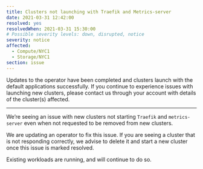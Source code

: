 ```yaml
---
title: Clusters not launching with Traefik and Metrics-server
date: 2021-03-31 12:42:00
resolved: yes
resolvedWhen: 2021-03-31 15:30:00
# Possible severity levels: down, disrupted, notice
severity: notice
affected:
  - Compute/NYC1
  - Storage/NYC1
section: issue
---
```


Updates to the operator have been completed and clusters launch with the default applications successfully. If you continue to experience issues with launching new clusters, please contact us through your account with details of the cluster(s) affected.

---

We’re seeing an issue with new clusters not starting `Traefik` and `metrics-server` even when not requested to be removed from new clusters. 

We are updating an operator to fix this issue.
If you are seeing a cluster that is not responding correctly, we advise to delete it and start a new cluster once this issue is marked resolved.

Existing workloads are running, and will continue to do so.
